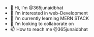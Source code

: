 - 👋 Hi, I’m @365junaidbhat
- 👀 I’m interested in web-Development
- 🌱 I’m currently learning  MERN STACK 
- 💞️ I’m looking to collaborate on 
- 📫 How to reach me @365junaidbhat

<!---
365junaidbhat/365junaidbhat is a ✨ special ✨ repository because its `README.md` (this file) appears on your GitHub profile.
You can click the Preview link to take a look at your changes.
--->
